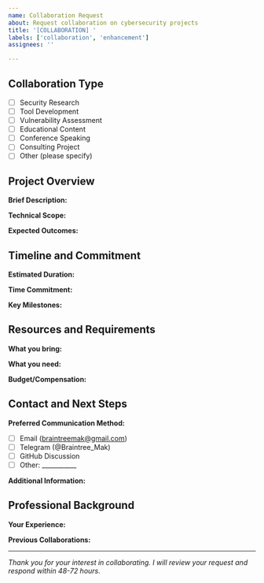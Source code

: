 ```yaml
---
name: Collaboration Request
about: Request collaboration on cybersecurity projects
title: '[COLLABORATION] '
labels: ['collaboration', 'enhancement']
assignees: ''

---
```


## Collaboration Type
<!-- Check the type of collaboration you're interested in -->
- [ ] Security Research
- [ ] Tool Development
- [ ] Vulnerability Assessment
- [ ] Educational Content
- [ ] Conference Speaking
- [ ] Consulting Project
- [ ] Other (please specify)

## Project Overview
**Brief Description:**
<!-- Provide a clear, concise description of the proposed collaboration -->

**Technical Scope:**
<!-- What technologies, tools, or methodologies will be involved? -->

**Expected Outcomes:**
<!-- What do you hope to achieve through this collaboration? -->

## Timeline and Commitment
**Estimated Duration:**
<!-- How long do you expect this collaboration to take? -->

**Time Commitment:**
<!-- How much time per week/month would this require? -->

**Key Milestones:**
<!-- Any important deadlines or milestones? -->

## Resources and Requirements
**What you bring:**
<!-- Skills, resources, or expertise you can contribute -->

**What you need:**
<!-- Support, expertise, or resources you're looking for -->

**Budget/Compensation:**
<!-- If applicable, discuss any financial aspects -->

## Contact and Next Steps
**Preferred Communication Method:**
- [ ] Email (braintreemak@gmail.com)
- [ ] Telegram (@Braintree_Mak)
- [ ] GitHub Discussion
- [ ] Other: ___________

**Additional Information:**
<!-- Any other relevant details about the proposed collaboration -->

## Professional Background
**Your Experience:**
<!-- Brief overview of your relevant experience or background -->

**Previous Collaborations:**
<!-- Any relevant past projects or collaborations -->

---

*Thank you for your interest in collaborating. I will review your request and respond within 48-72 hours.*